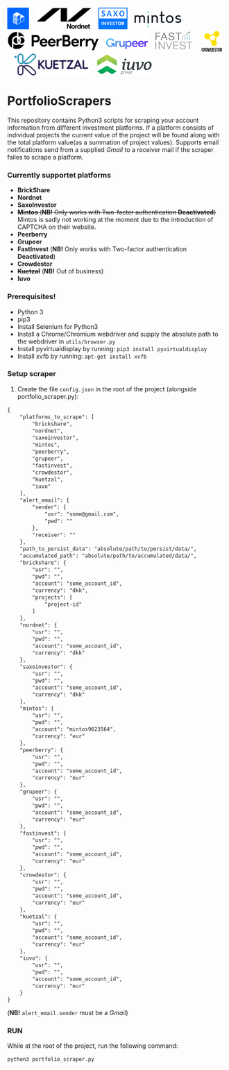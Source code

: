<img src="platform_icons/brickshare_logo.jpg" alt="alt text" title="BrickShare" height="50">&nbsp;&nbsp;&nbsp;&nbsp;<img src="platform_icons/nordnet_logo.png" alt="alt text" title="Nordnet" height="50">&nbsp;&nbsp;&nbsp;&nbsp;<img src="platform_icons/saxoinvestor_logo.png" alt="alt text" title="SaxoInvestor" height="50">&nbsp;&nbsp;&nbsp;&nbsp;<img src="platform_icons/mintos_logo.png" alt="alt text" title="Mintos" height="50">&nbsp;&nbsp;&nbsp;&nbsp;<img src="platform_icons/PeerBerry_logo.jpg" alt="alt text" title="Peerberry" height="50">&nbsp;&nbsp;&nbsp;&nbsp;<img src="platform_icons/grupeer_logo.png" alt="alt text" title="Grupeer" height="50">&nbsp;&nbsp;&nbsp;&nbsp;<img src="platform_icons/fastinvest_logo.jpg" alt="alt text" title="FastInvest" height="50">&nbsp;&nbsp;&nbsp;&nbsp;<img src="platform_icons/crowdestor_logo.png" alt="alt text" title="Crowdestor" height="50">&nbsp;&nbsp;&nbsp;&nbsp;<img src="platform_icons/kuetzal_logo.png" alt="alt text" title="Kuetzal" height="50">&nbsp;&nbsp;&nbsp;&nbsp;<img src="platform_icons/iuvo_logo.png" alt="alt text" title="Iuvo" height="50">

# PortfolioScrapers
This repository contains Python3 scripts for scraping your account information from different investment platforms.
If a platform consists of individual projects the current value of the project will be found along with the total platform value(as a summation of project values).
Supports email notifications send from a supplied _Gmail_ to a receiver mail if the scraper failes to scrape a platform.

### Currently supportet platforms
* __BrickShare__
* __Nordnet__
* __SaxoInvestor__
* ~~__Mintos__ (__NB!__ Only works with Two-factor authentication __Deactivated__)~~ Mintos is sadly not working at the moment due to the introduction of CAPTCHA on their website.
* __Peerberry__
* __Grupeer__
* __FastInvest__ (__NB!__ Only works with Two-factor authentication __Deactivated__)
* __Crowdestor__
* ~~__Kuetzal__~~ (__NB!__ Out of business)
* __Iuvo__

### Prerequisites!
* Python 3
* pip3
* Install Selenium for Python3
* Install a Chrome/Chromium webdriver and supply the absolute path to the webdriver in ```utils/browser.py```
* Install pyvirtualdisplay by running: ```pip3 install pyvirtualdisplay```
* Install xvfb by running: ```apt-get install xvfb```

### Setup scraper
1. Create the file ```config.json``` in the root of the project (alongside portfolio\_scraper.py):
```
{
	"platforms_to_scrape": [
		"brickshare",
		"nordnet",
		"saxoinvestor",
		"mintos",
		"peerberry",
		"grupeer",
		"fastinvest",
		"crowdestor",
		"kuetzal",
		"iuvo"
	],
	"alert_email": {
		"sender": {
			"usr": "some@gmail.com",
			"pwd": ""
		},
		"receiver": ""
	},
	"path_to_persist_data": "absolute/path/to/persist/data/",
	"accumulated_path": "absolute/path/to/accumulated/data/",
	"brickshare": {
		"usr": "",
		"pwd": "",
		"account": "some_account_id",
		"currency": "dkk",
		"projects": [
			"project-id"
		]
	},
	"nordnet": {
		"usr": "",
		"pwd": "",
		"account": "some_account_id",
		"currency": "dkk"
	},
	"saxoinvestor": {
		"usr": "",
		"pwd": "",
		"account": "some_account_id",
		"currency": "dkk"
	},
	"mintos": {
		"usr": "",
		"pwd": "",
		"account": "mintos9623564",
		"currency": "eur"
	},
	"peerberry": {
		"usr": "",
		"pwd": "",
		"account": "some_account_id",
		"currency": "eur"
	},
	"grupeer": {
		"usr": "",
		"pwd": "",
		"account": "some_account_id",
		"currency": "eur"
	},
	"fastinvest": {
		"usr": "",
		"pwd": "",
		"account": "some_account_id",
		"currency": "eur"
	},
	"crowdestor": {
		"usr": "",
		"pwd": "",
		"account": "some_account_id",
		"currency": "eur"
	},
	"kuetzal": {
		"usr": "",
		"pwd": "",
		"account": "some_account_id",
		"currency": "eur"
	},
	"iuvo": {
		"usr": "",
		"pwd": "",
		"account": "some_account_id",
		"currency": "eur"
	}
}

```
(__NB!__ ```alert_email.sender``` must be a _Gmail_)


### RUN
While at the root of the project, run the following command:
```
python3 portfolio_scraper.py
```

